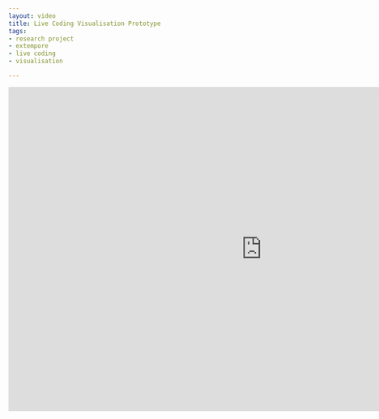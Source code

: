 ```yaml
---
layout: video
title: Live Coding Visualisation Prototype
tags:
- research project
- extempore
- live coding
- visualisation

---
```


<iframe width="1000" height="640" src="http://www.youtube.com/embed/DmNV4d-8pls" frameborder="0"> </iframe>
